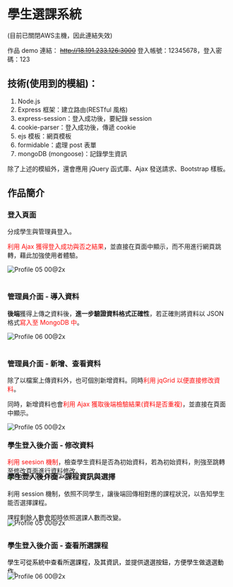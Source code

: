 # 學生選課系統
(目前已關閉AWS主機，因此連結失效)

作品 demo 連結： ~~http://18.191.233.126:3000~~
登入帳號：12345678，登入密碼：123

## 技術(使用到的模組)：
1. Node.js
2. Express 框架：建立路由(RESTful 風格)
3. express-session：登入成功後，要紀錄 session
4. cookie-parser：登入成功後，傳遞 cookie
5. ejs 模板：網頁模板
6. formidable：處理 post 表單
7. mongoDB (mongoose)：記錄學生資訊

除了上述的模組外，還會應用 jQuery 函式庫、Ajax 發送請求、Bootstrap 樣板。

## 作品簡介
<div class="col-sm-4" data-enable-grammarly="false">
    <h3><b>登入頁面</b></h3>
    <p>分成學生與管理員登入。</p><p><span style="color: rgb(255, 14, 14);">利用 Ajax 獲得登入成功與否之結果</span>，並直接在頁面中顯示，而不用進行網頁跳轉，藉此加強使用者體驗。</p>
</div>
<div class="col-sm-8" data-enable-grammarly="false"><img data-no-retina="true" src="https://images.cakeresume.com/DJy3y/ting19950215/d8f378c0-3321-492c-ba15-33dcb5f995a0.png" alt="Profile 05 00@2x" style="border-radius: 0px;" loading="" data-uploader-id="1" data-state="empty"></div>

<br>

<div class="col-sm-4" data-enable-grammarly="false">
    <h3><b>管理員介面 - 導入資料</b></h3>
    <p><b>後端</b>獲得上傳之資料後，<b>進一步驗證資料格式正確性</b>，若正確則將資料以 JSON格式<span style="color: rgb(255, 14, 14);">寫入至 MongoDB 中</span>。</p>
</div>
<div class="col-sm-8" data-enable-grammarly="false"><img data-no-retina="true" src="https://images.cakeresume.com/DJy3y/ting19950215/61aa45ec-4656-4512-a46b-1a43b2981ec0.png" alt="Profile 06 00@2x" loading="" style="border-radius: 0px;" data-uploader-id="2" data-state="empty"></div>

<br>

<div class="col-sm-4" data-enable-grammarly="false">
    <h3><b>管理員介面 - 新增、查看資料</b></h3>
    <p>除了以檔案上傳資料外，也可個別新增資料。同時<span style="color: rgb(255, 14, 14);">利用 jqGrid 以便直接修改資料</span>。</p>
    <p>同時，新增資料也會<span style="color: rgb(255, 14, 14);">利用 Ajax 獲取後端檢驗結果(資料是否重複)</span>，並直接在頁面中顯示。</p>
</div>
<div class="col-sm-8" style="margin-bottom: -20px;" data-enable-grammarly="false"><img data-no-retina="true" src="https://images.cakeresume.com/DJy3y/ting19950215/35cdb805-183d-441a-b32a-2b0fa6658344.png" alt="Profile 05 00@2x" style="border-radius: 0px;" loading="" data-uploader-id="3" data-state="empty"></div>

<br>

<div class="col-sm-4" data-enable-grammarly="false">
    <h3><b>學生登入後介面 - 修改資料</b></h3>
    <p><span style="color: rgb(255, 14, 14);">利用 seesion 機制</span>，檢查學生資料是否為初始資料，若為初始資料，則強至跳轉至修改頁面進行資料修改。</p>
</div>
<div class="col-sm-8" style="margin-bottom: -60px; margin-top: -20px;" data-enable-grammarly="false"><img data-no-retina="true" src="https://images.cakeresume.com/DJy3y/ting19950215/d4eef69d-a48e-43fc-a885-c77bb15865b5.png" alt="Profile 06 00@2x" loading="" style="border-radius: 0px;" data-uploader-id="4" data-state="empty"></div>

<br>

<div class="col-sm-5" data-enable-grammarly="false">
    <h3><b>學生登入後介面 - 課程資訊與選擇</b></h3>
    <p>利用 session 機制，依照不同學生，讓後端回傳相對應的課程狀況，以告知學生能否選擇課程。</p>
    <p>課程剩餘人數會即時依照選課人數而改變。</p>
</div>
<div class="col-sm-7" style="margin-bottom: -10px; margin-top: -20px;" data-enable-grammarly="false"><img data-no-retina="true" src="https://images.cakeresume.com/DJy3y/ting19950215/441c0b5d-f1eb-4ef2-9a97-746529e4cc21.png" alt="Profile 05 00@2x" style="border-radius: 0px;" loading="" data-uploader-id="5" data-state="empty"></div>

<br>

<div class="col-sm-4" data-enable-grammarly="false">
    <h3><b>學生登入後介面 - 查看所選課程</b></h3>
    <p style="color: rgb(0, 0, 0);">學生可從系統中查看所選課程，及其資訊，並提供退選按鈕，方便學生做退選動作。</p>
</div>
<div class="col-sm-8" style="margin-bottom: -45px; margin-top: -20px;" data-enable-grammarly="false"><img data-no-retina="true" src="https://images.cakeresume.com/DJy3y/ting19950215/767a5349-1ef5-45e9-8d2a-969fa0a7318c.png" alt="Profile 06 00@2x" loading="" style="border-radius: 0px;" data-uploader-id="6" data-state="empty"></div>
